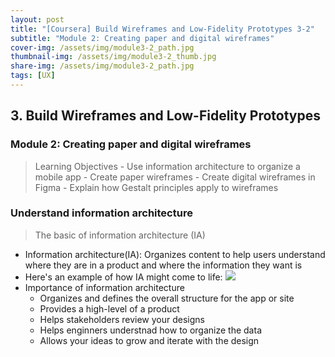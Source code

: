 ```yaml
---
layout: post
title: "[Coursera] Build Wireframes and Low-Fidelity Prototypes 3-2"
subtitle: "Module 2: Creating paper and digital wireframes"
cover-img: /assets/img/module3-2_path.jpg
thumbnail-img: /assets/img/module3-2_thumb.jpg
share-img: /assets/img/module3-2_path.jpg
tags: [UX]
--- 
```


## 3. Build Wireframes and Low-Fidelity Prototypes
### Module 2: Creating paper and digital wireframes

> Learning Objectives
	- Use information architecture to organize a mobile app
	- Create paper wireframes
	- Create digital wireframes in Figma
	- Explain how Gestalt principles apply to wireframes

### Understand information architecture

> The basic of information architecture (IA)

- Information architecture(IA): Organizes content to help users understand where they are in a product and where the information they want is
- Here's an example of how IA might come to life:
![](https://velog.velcdn.com/images/erica990604/post/1dd41135-f47c-450e-8f38-720ed970a619/image.png)
- Importance of information architecture
	- Organizes and defines the overall structure for the app or site
    - Provides a high-level of a product
    - Helps stakeholders review your designs
    - Helps enginners understnad how to organize the data
    - Allows your ideas to grow and iterate with the design
